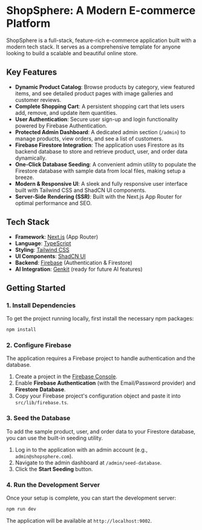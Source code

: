 # ShopSphere: A Modern E-commerce Platform

ShopSphere is a full-stack, feature-rich e-commerce application built with a modern tech stack. It serves as a comprehensive template for anyone looking to build a scalable and beautiful online store.

## Key Features

- **Dynamic Product Catalog**: Browse products by category, view featured items, and see detailed product pages with image galleries and customer reviews.
- **Complete Shopping Cart**: A persistent shopping cart that lets users add, remove, and update item quantities.
- **User Authentication**: Secure user sign-up and login functionality powered by Firebase Authentication.
- **Protected Admin Dashboard**: A dedicated admin section (`/admin`) to manage products, view orders, and see a list of customers.
- **Firebase Firestore Integration**: The application uses Firestore as its backend database to store and retrieve product, user, and order data dynamically.
- **One-Click Database Seeding**: A convenient admin utility to populate the Firestore database with sample data from local files, making setup a breeze.
- **Modern & Responsive UI**: A sleek and fully responsive user interface built with Tailwind CSS and ShadCN UI components.
- **Server-Side Rendering (SSR)**: Built with the Next.js App Router for optimal performance and SEO.

## Tech Stack

- **Framework**: [Next.js](https://nextjs.org/) (App Router)
- **Language**: [TypeScript](https://www.typescriptlang.org/)
- **Styling**: [Tailwind CSS](https://tailwindcss.com/)
- **UI Components**: [ShadCN UI](https://ui.shadcn.com/)
- **Backend**: [Firebase](https://firebase.google.com/) (Authentication & Firestore)
- **AI Integration**: [Genkit](https://firebase.google.com/docs/genkit) (ready for future AI features)

## Getting Started

### 1. Install Dependencies

To get the project running locally, first install the necessary npm packages:

```bash
npm install
```

### 2. Configure Firebase

The application requires a Firebase project to handle authentication and the database.

1.  Create a project in the [Firebase Console](https://console.firebase.google.com/).
2.  Enable **Firebase Authentication** (with the Email/Password provider) and **Firestore Database**.
3.  Copy your Firebase project's configuration object and paste it into `src/lib/firebase.ts`.

### 3. Seed the Database

To add the sample product, user, and order data to your Firestore database, you can use the built-in seeding utility.

1.  Log in to the application with an admin account (e.g., `admin@shopsphere.com`).
2.  Navigate to the admin dashboard at `/admin/seed-database`.
3.  Click the **Start Seeding** button.

### 4. Run the Development Server

Once your setup is complete, you can start the development server:

```bash
npm run dev
```

The application will be available at `http://localhost:9002`.
